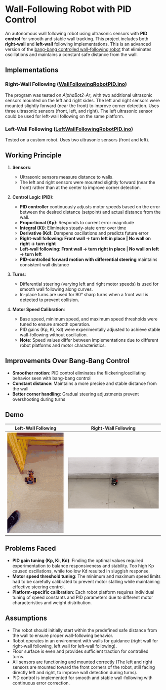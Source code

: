 # Wall-Following Robot with PID Control

An autonomous wall following robot using ultrasonic sensors with **PID control** for smooth and stable wall tracking. This project includes both **right-wall** and **left-wall** following implementations. This is an advanced version of the [bang-bang controlled wall-following robot](https://github.com/aqib-m31/Wall-Following-Robot) that eliminates oscillations and maintains a constant safe distance from the wall.

## Implementations

### Right-Wall Following ([WallFollowingRobotPID.ino](WallFollowingRobotPID.ino))
The program was tested on _AlphaBot2-Ar_, with two additional ultrasonic sensors mounted on the left and right sides. The left and right sensors were mounted slightly forward (near the front) to improve corner detection. Uses three ultrasonic sensors (front, left, and right). The left ultrasonic sensor could be used for left-wall following on the same platform.

### Left-Wall Following ([LeftWallFollowingRobotPID.ino](LeftWallFollowingRobotPID.ino))
Tested on a custom robot. Uses two ultrasonic sensors (front and left).

## Working Principle

1. **Sensors**:

   - Ultrasonic sensors measure distance to walls.
   - The left and right sensors were mounted slightly forward (near the front) rather than at the center to improve corner detection.

2. **Control Logic (PID)**:

   - **PID controller** continuously adjusts motor speeds based on the error between the desired distance (setpoint) and actual distance from the wall.
   - **Proportional (Kp)**: Responds to current error magnitude
   - **Integral (Ki)**: Eliminates steady-state error over time
   - **Derivative (Kd)**: Dampens oscillations and predicts future error
   - **Right-wall following: Front wall → turn left in place | No wall on right → turn right**
   - **Left-wall following: Front wall → turn right in place | No wall on left → turn left**
   - **PID-controlled forward motion with differential steering** maintains consistent wall distance

3. **Turns**:

   - Differential steering (varying left and right motor speeds) is used for smooth wall following along curves.
   - In-place turns are used for 90° sharp turns when a front wall is detected to prevent collision.

4. **Motor Speed Calibration**:
   - Base speed, minimum speed, and maximum speed thresholds were tuned to ensure smooth operation.
   - PID gains (Kp, Ki, Kd) were experimentally adjusted to achieve stable wall-following without oscillation.
   - **Note**: Speed values differ between implementations due to different robot platforms and motor characteristics.

## Improvements Over Bang-Bang Control

- **Smoother motion**: PID control eliminates the flickering/oscillating behavior seen with bang-bang control
- **Constant distance**: Maintains a more precise and stable distance from the wall
- **Better corner handling**: Gradual steering adjustments prevent overshooting during turns

## Demo
| Left-Wall Following | Right-Wall Following |
|:---:|:---:|
| ![Demo Left Wall Following Robot PID GIF](./lwfr-pid-demo.gif) | ![Demo Right Wall Following Robot PID GIF](./rwfr-pid-demo.gif)|


## Problems Faced

- **PID gain tuning (Kp, Ki, Kd)**: Finding the optimal values required experimentation to balance responsiveness and stability. Too high Kp caused oscillations, while too low Kd resulted in sluggish response.
- **Motor speed threshold tuning**: The minimum and maximum speed limits had to be carefully calibrated to prevent motor stalling while maintaining effective steering control.
- **Platform-specific calibration**: Each robot platform requires individual tuning of speed constants and PID parameters due to different motor characteristics and weight distribution.

## Assumptions

- The robot should initially start within the predefined safe distance from the wall to ensure proper wall-following behavior.
- Robot operates in an environment with walls for guidance (right wall for right-wall following, left wall for left-wall following).
- Floor surface is even and provides sufficient traction for controlled turns.
- All sensors are functioning and mounted correctly (The left and right sensors are mounted toward the front corners of the robot, still facing directly left and right, to improve wall detection during turns).
- PID control is implemented for smooth and stable wall-following with continuous error correction.
